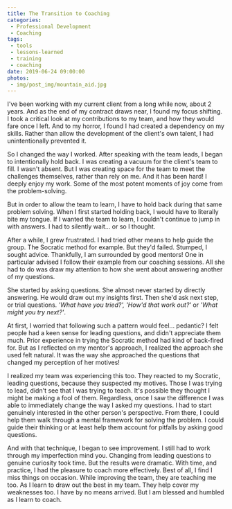 ```yaml
---
title: The Transition to Coaching
categories:
 - Professional Development
 - Coaching
tags:
 - tools
 - lessons-learned
 - training
 - coaching
date: 2019-06-24 09:00:00
photos: 
 - img/post_img/mountain_aid.jpg
---
```

I've been working with my current client from a long while now, about 2 years. And as the end of my contract draws near, I found my focus shifting. I took a critical look at my contributions to my team, and how they would fare once I left. And to my horror, I found I had created a dependency on my skills. Rather than allow the development of the client's own talent, I had unintentionally prevented it.

So I changed the way I worked. After speaking with the team leads, I began to intentionally hold back. I was creating a vacuum for the client's team to fill. I wasn't absent. But I was creating space for the team to meet the challenges themselves, rather than rely on me. And it has been hard! I deeply enjoy my work. Some of the most potent moments of joy come from the problem-solving.

But in order to allow the team to learn, I have to hold back during that same problem solving. When I first started holding back, I would have to literally bite my tongue. If I wanted the team to learn, I couldn't continue to jump in with answers. I had to silently wait... or so I thought.

After a while, I grew frustrated. I had tried other means to help guide the group. The Socratic method for example. But they'd failed. Stumped, I sought advice. Thankfully, I am surrounded by good mentors! One in particular advised I follow their example from our coaching sessions.  All she had to do was draw my attention to how she went about answering another of my questions. 

She started by asking questions. She almost never started by directly answering. He would draw out my insights first. Then she'd ask next step, or trial questions. _'What have you tried?', 'How'd that work out?'_ or _'What might you try next?'_.

At first, I worried that following such a pattern would feel... pedantic? I felt people had a keen sense for  leading questions, and didn't appreciate them much. Prior experience in trying the Socratic method had kind of back-fired for. But as I reflected on my mentor's approach, I realized the approach she used felt natural. It was the way she approached the questions that changed my perception of her motives!

I realized my team was experiencing this too. They reacted to my Socratic, leading questions, because they suspected my motives. Those I was trying to lead, didn't see that I was trying to teach. It's possible they thought I might be making a fool of them. Regardless, once I saw the difference I was able to immediately change the way I asked my questions. I had to start genuinely interested in the other person's perspective. From there, I could help them walk through a mental framework for solving the problem.  I could guide their thinking or at least help them account for pitfalls by asking good questions.

And with that technique, I began to see improvement. I still had to work through my imperfection mind you. Changing from leading questions to genuine curiosity took time. But the results were dramatic. With time, and practice, I had the pleasure to coach more effectively. Best of all, I find I miss things on occasion. While improving the team, they are teaching me too. As I learn to draw out the best in my team. They help cover my weaknesses too. I have by no means arrived. But I am blessed and humbled as I learn to coach.
